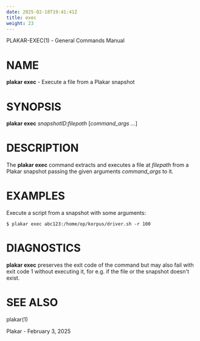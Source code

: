 ```yaml
---
date: 2025-02-18T19:41:41Z
title: exec
weight: 23
---
```

PLAKAR-EXEC(1) - General Commands Manual

# NAME

**plakar exec** - Execute a file from a Plakar snapshot

# SYNOPSIS

**plakar exec**
*snapshotID*:*filepath*
\[*command\_args&nbsp;...*]

# DESCRIPTION

The
**plakar exec**
command extracts and executes a file at
*filepath*
from a Plakar snapshot passing the given arguments
*command\_args*
to it.

# EXAMPLES

Execute a script from a snapshot with some arguments:

	$ plakar exec abc123:/home/op/korpus/driver.sh -r 100

# DIAGNOSTICS

**plakar exec**
preserves the exit code of the command but may also fail with exit
code 1 without executing it, for e.g. if the file or the snapshot
doesn't exist.

# SEE ALSO

plakar(1)

Plakar - February 3, 2025

